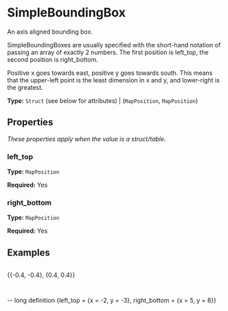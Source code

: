# SimpleBoundingBox

An axis aligned bounding box.

SimpleBoundingBoxes are usually specified with the short-hand notation of passing an array of exactly 2 numbers. The first position is left_top, the second position is right_bottom.

Positive x goes towards east, positive y goes towards south. This means that the upper-left point is the least dimension in x and y, and lower-right is the greatest.

**Type:** `Struct` (see below for attributes) | (`MapPosition`, `MapPosition`)

## Properties

*These properties apply when the value is a struct/table.*

### left_top

**Type:** `MapPosition`

**Required:** Yes

### right_bottom

**Type:** `MapPosition`

**Required:** Yes

## Examples

```
```
{{-0.4, -0.4}, {0.4, 0.4}}
```
```

```
```
-- long definition
{left_top = {x = -2, y = -3}, right_bottom = {x = 5, y = 8}}
```
```

